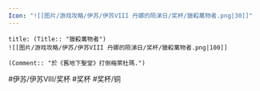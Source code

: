```yaml
---
Icon: "![[图片/游戏攻略/伊苏/伊苏VIII 丹娜的陨涕日/奖杯/獵殺萬物者.png|30]]"
---
```

```ad-common-bronze-trophy
title: (Title:: "獵殺萬物者")
![[图片/游戏攻略/伊苏/伊苏VIII 丹娜的陨涕日/奖杯/獵殺萬物者.png|100]]

(Comment:: "於《舊地下聖堂》打倒梅萊杜瑪.")
```

#伊苏/伊苏VIII/奖杯 #奖杯 #奖杯/铜
